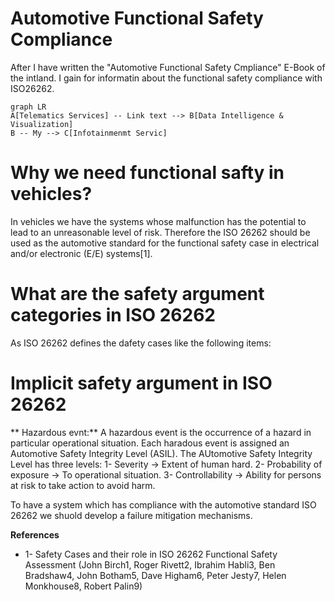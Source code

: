 # Automotive Functional Safety Compliance

After I have written the "Automotive Functional Safety Cmpliance" E-Book of the intland. I gain for informatin about the functional safety compliance with ISO26262.
```mermaid
graph LR
A[Telematics Services] -- Link text --> B[Data Intelligence & Visualization]
B -- My --> C[Infotainmenmt Servic]
```

# Why we need functional safty in vehicles?

In vehicles we have the systems whose malfunction has the potential to lead to an unreasonable level of risk. Therefore the ISO 26262 should be used as the automotive standard for the functional safety case in electrical and/or electronic (E/E) systems[1]. 


# What are the safety argument categories in ISO 26262

As ISO 26262 defines the dafety cases like the following items:



# Implicit safety argument in ISO 26262

** Hazardous evnt:** A hazardous event is the occurrence of a hazard in particular operational situation. Each haradous event is assigned an Automotive Safety Integrity Level (ASIL).
The AUtomotive Safety Integrity Level has three levels:
1- Severity -> Extent of human hard.
2- Probability of exposure -> To operational situation.
3- Controllability -> Ability for persons at risk to take action to avoid harm.

To have a system which has compliance with the automotive standard ISO 26262 we shuold develop a failure mitigation mechanisms.















**References**
- 1- Safety Cases and their role in ISO 26262 Functional Safety Assessment (John Birch1, Roger Rivett2, Ibrahim Habli3, Ben Bradshaw4, John Botham5, Dave
Higham6, Peter Jesty7, Helen Monkhouse8, Robert Palin9)
<!--stackedit_data:
eyJoaXN0b3J5IjpbLTM2MjkxNTM5OCw5NzY1ODc0NzMsLTE5Mz
EyNzMxMDUsLTExMjU0MjM2ODcsNzc5Mjc2NDE0LC0zNDYyNzY0
NTYsNzk1ODE2MDE2LC00NDA4OTQ0MjgsLTkzMTI3NDI2NywzOD
gzMDMwNzhdfQ==
-->